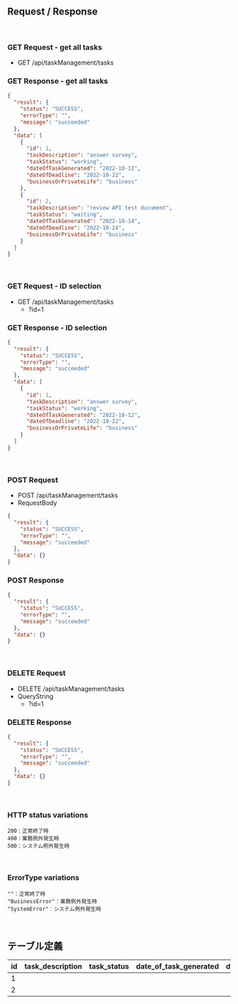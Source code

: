 ## Request / Response

<br/>

### GET Request - get all tasks

- GET /api/taskManagement/tasks

### GET Response - get all tasks

```json
{
  "result": {
    "status": "SUCCESS",
    "errorType": "",
    "message": "succeeded"
  },
  "data": [
    {
      "id": 1,
      "taskDescription": "answer survey",
      "taskStatus": "working",
      "dateOfTaskGenerated": "2022-10-12",
      "dateOfDeadline": "2022-10-22",
      "businessOrPrivateLife": "business"
    },
    {
      "id": 2,
      "taskDescription": "review API test ducument",
      "taskStatus": "waiting",
      "dateOfTaskGenerated": "2022-10-14",
      "dateOfDeadline": "2022-10-24",
      "businessOrPrivateLife": "business"
    }
  ]
}
```

<br/>

### GET Request - ID selection

- GET /api/taskManagement/tasks
  - ?id=1

### GET Response - ID selection

```json
{
  "result": {
    "status": "SUCCESS",
    "errorType": "",
    "message": "succeeded"
  },
  "data": [
    {
      "id": 1,
      "taskDescription": "answer survey",
      "taskStatus": "working",
      "dateOfTaskGenerated": "2022-10-12",
      "dateOfDeadline": "2022-10-22",
      "businessOrPrivateLife": "business"
    }
  ]
}
```

<br/>

### POST Request

- POST /api/taskManagement/tasks
- RequestBody

```json
{
  "result": {
    "status": "SUCCESS",
    "errorType": "",
    "message": "succeeded"
  },
  "data": {}
}
```

### POST Response

```json
{
  "result": {
    "status": "SUCCESS",
    "errorType": "",
    "message": "succeeded"
  },
  "data": {}
}
```

<br/>

### DELETE Request

- DELETE /api/taskManagement/tasks
- QueryString
  - ?id=1

### DELETE Response

```json
{
  "result": {
    "status": "SUCCESS",
    "errorType": "",
    "message": "succeeded"
  },
  "data": {}
}
```

<br/>

### HTTP status variations

```
200：正常終了時
400：業務例外発生時
500：システム例外発生時
```

<br/>

### ErrorType variations

```
""：正常終了時
"BusinessError"：業務例外発生時
"SystemError"：システム例外発生時
```

<br/>

## テーブル定義

| id  | task_description | task_status | date_of_task_generated | date_of_deadline | business_or_private_life |
| --- | ---------------- | ----------- | ---------------------- | ---------------- | ------------------------ |
| 1   |                  |             |                        |                  |                          |
| 2   |                  |             |                        |                  |                          |
